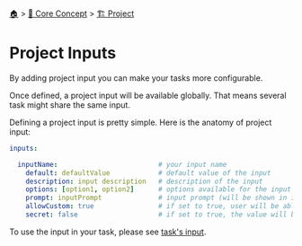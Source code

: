 <!--startTocHeader-->
[🏠](../../README.md) > [🧠 Core Concept](../README.md) > [🏗️ Project](README.md)
# Project Inputs
<!--endTocHeader-->

By adding project input you can make your tasks more configurable.

Once defined, a project input will be available globally. That means several task might share the same input.

Defining a project input is pretty simple. Here is the anatomy of project input:

```yaml
inputs:

  inputName:                         # your input name
    default: defaultValue            # default value of the input
    description: input description   # description of the input
    options: [option1, option2]      # options available for the input (will be shown in interactive mode)
    prompt: inputPrompt              # input prompt (will be shown in interactive mode)
    allowCustom: true                # if set to true, user will be able to put any values in interactive mode (even if the value is not in the `options`)
    secret: false                    # if set to true, the value will be treated as secret and will not be stored anywhere
```

To use the input in your task, please see [task's input](./tasks/task-inputs.md).

<!--startTocSubtopic-->

<!--endTocSubtopic-->
